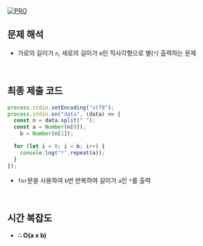 [![PRO]][Link]

## 문제 해석

- 가로의 길이가 `n`, 세로의 길이가 `m`인 직사각형으로 별(`*`) 출력하는 문제

<br>

## 최종 제출 코드

```javascript
process.stdin.setEncoding("utf8");
process.stdin.on("data", (data) => {
  const n = data.split(" ");
  const a = Number(n[0]),
    b = Number(n[1]);

  for (let i = 0; i < b; i++) {
    console.log("*".repeat(a));
  }
});
```

- `for`문을 사용하여 `b`번 반복하여 길이가 `a`인 `*`를 출력

<br>

## 시간 복잡도

- **∴ O(a x b)**

<!---------------------------------------------------------------------------->

[PRO]: https://github.com/GoSSaChin/algorithm-js/assets/107768516/67c43b52-bc3f-4571-a249-5519021afbb0
[Link]: https://school.programmers.co.kr/learn/courses/30/lessons/12950
